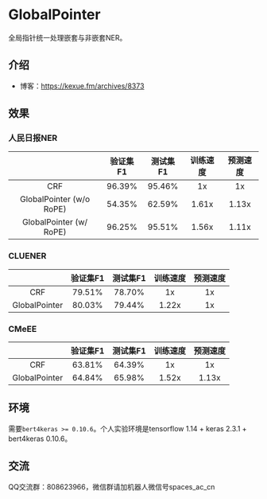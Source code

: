 # GlobalPointer
全局指针统一处理嵌套与非嵌套NER。

## 介绍

- 博客：https://kexue.fm/archives/8373

## 效果

### 人民日报NER

| | 验证集F1 | 测试集F1 | 训练速度 | 预测速度 |
| :-: | :-: | :-: | :-: | :-: |
| CRF | 96.39% | 95.46% | 1x | 1x |
| GlobalPointer (w/o RoPE) | 54.35% | 62.59% | 1.61x | 1.13x |
| GlobalPointer (w/ RoPE) | 96.25% | 95.51% | 1.56x | 1.11x |

### CLUENER

| | 验证集F1 | 测试集F1 | 训练速度 | 预测速度 |
| :-: | :-: | :-: | :-: | :-: |
| CRF | 79.51% | 78.70% | 1x | 1x |
| GlobalPointer | 80.03% | 79.44% | 1.22x | 1x |

### CMeEE

| | 验证集F1 | 测试集F1 | 训练速度 | 预测速度 |
| :-: | :-: | :-: | :-: | :-: |
| CRF | 63.81% | 64.39% | 1x | 1x |
| GlobalPointer | 64.84% | 65.98% | 1.52x | 1.13x |

## 环境

需要`bert4keras >= 0.10.6`。个人实验环境是tensorflow 1.14 + keras 2.3.1 + bert4keras 0.10.6。

## 交流
QQ交流群：808623966，微信群请加机器人微信号spaces_ac_cn
